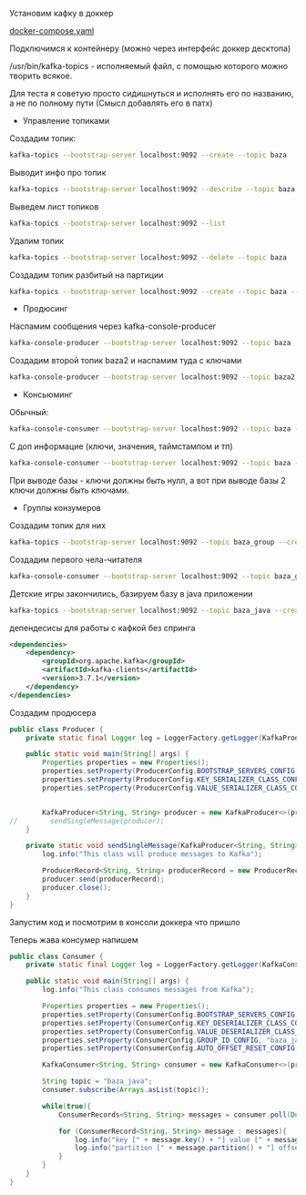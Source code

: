 Установим кафку в доккер

[docker-compose.yaml](docker-compose.yaml)

Подключимся к контейнеру (можно через интерфейс доккер десктопа)

/usr/bin/kafka-topics - исполняемый файл, с помощью которого можно творить всякое.

Для теста я советую просто сидишнуться и исполнять его по названию, а не по полному пути
(Смысл добавлять его в патх)

* Управление топиками

Создадим топик:
```bash
kafka-topics --bootstrap-server localhost:9092 --create --topic baza
```

Выводит инфо про топик
```bash
kafka-topics --bootstrap-server localhost:9092 --describe --topic baza
```

Выведем лист топиков

```bash
kafka-topics --bootstrap-server localhost:9092 --list
```

Удалим топик
```bash
kafka-topics --bootstrap-server localhost:9092 --delete --topic baza
```

Создадим топик разбитый на партиции
```bash
kafka-topics --bootstrap-server localhost:9092 --create --topic baza --partitions 3
```

* Продюсинг

Наспамим сообщения через kafka-console-producer
```bash
kafka-console-producer --bootstrap-server localhost:9092 --topic baza
```

Создадим второй топик baza2 и наспамим туда с ключами
```bash
kafka-console-producer --bootstrap-server localhost:9092 --topic baza2 --property parse.key=true --property key.separator=:
```

* Консьюминг

Обычный:
```bash
kafka-console-consumer --bootstrap-server localhost:9092 --topic baza --from-beginning
```

С доп информацие (ключи, значения, таймстампом и тп)
```bash
kafka-console-consumer --bootstrap-server localhost:9092 --topic baza --from-beginning --formatter kafka.tools.DefaultMessageFormatter --property print.timestamp=true --property print.key=true --property print.value=true
```
При выводе базы - ключи должны быть нулл, а вот при выводе базы 2 ключи должны быть ключами.

* Группы конзумеров

Создадим топик для них
```bash
kafka-topics --bootstrap-server localhost:9092 --topic baza_group --create --partitions 3
```

Создадим первого чела-читателя
```bash
kafka-console-consumer --bootstrap-server localhost:9092 --topic baza_group --group baza_group_cunsomers
```


Детские игры закончились, базируем базу в java приложении

```bash
kafka-topics --bootstrap-server localhost:9092 --topic baza_java --create --partitions 3
```

депендесисы для работы с кафкой без спринга
```xml
<dependencies>
    <dependency>
        <groupId>org.apache.kafka</groupId>
        <artifactId>kafka-clients</artifactId>
        <version>3.7.1</version>
    </dependency>
</dependencies>
```

Создадим продюсера
```java
public class Producer {
    private static final Logger log = LoggerFactory.getLogger(KafkaProducer.class);

    public static void main(String[] args) {
        Properties properties = new Properties();
        properties.setProperty(ProducerConfig.BOOTSTRAP_SERVERS_CONFIG, "localhost:9092");
        properties.setProperty(ProducerConfig.KEY_SERIALIZER_CLASS_CONFIG, StringSerializer.class.getName());
        properties.setProperty(ProducerConfig.VALUE_SERIALIZER_CLASS_CONFIG, StringSerializer.class.getName());


        KafkaProducer<String, String> producer = new KafkaProducer<>(properties);
//        sendSingleMessage(producer);
    }

    private static void sendSingleMessage(KafkaProducer<String, String> producer) {
        log.info("This class will produce messages to Kafka");

        ProducerRecord<String, String> producerRecord = new ProducerRecord<>("baza_java", "Arsen", "Spasibo");
        producer.send(producerRecord);
        producer.close();
    }
}
```

Запустим код и посмотрим в консоли доккера что пришло

Теперь жава консумер напишем

```java
public class Consumer {
    private static final Logger log = LoggerFactory.getLogger(KafkaConsumer.class);

    public static void main(String[] args) {
        log.info("This class consumes messages from Kafka");

        Properties properties = new Properties();
        properties.setProperty(ConsumerConfig.BOOTSTRAP_SERVERS_CONFIG, "localhost:9092");
        properties.setProperty(ConsumerConfig.KEY_DESERIALIZER_CLASS_CONFIG, StringDeserializer.class.getName());
        properties.setProperty(ConsumerConfig.VALUE_DESERIALIZER_CLASS_CONFIG, StringDeserializer.class.getName());
        properties.setProperty(ConsumerConfig.GROUP_ID_CONFIG, "baza_java");
        properties.setProperty(ConsumerConfig.AUTO_OFFSET_RESET_CONFIG, "earliest");

        KafkaConsumer<String, String> consumer = new KafkaConsumer<>(properties);

        String topic = "baza_java";
        consumer.subscribe(Arrays.asList(topic));

        while(true){
            ConsumerRecords<String, String> messages = consumer.poll(Duration.ofMillis(100));

            for (ConsumerRecord<String, String> message : messages){
                log.info("key [" + message.key() + "] value [" + message.value() +"]");
                log.info("partition [" + message.partition() + "] offset [" + message.offset() + "]");
            }
        }
    }
}
```